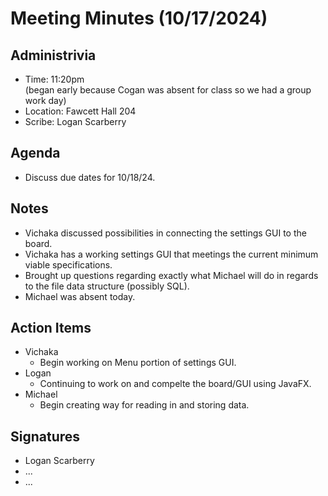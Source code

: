 # Meeting Minutes (10/17/2024)

## Administrivia
* Time: 11:20pm <br> (began early because Cogan was absent for class so we had a group work day)
* Location: Fawcett Hall 204
* Scribe: Logan Scarberry

## Agenda
* Discuss due dates for 10/18/24.

## Notes
* Vichaka discussed possibilities in connecting the settings GUI to the board.
* Vichaka has a working settings GUI that meetings the current minimum viable specifications.
* Brought up questions regarding exactly what Michael will do in regards to the file data structure (possibly SQL).
* Michael was absent today.


## Action Items
* Vichaka
  * Begin working on Menu portion of settings GUI.
* Logan
  * Continuing to work on and compelte the board/GUI using JavaFX.
* Michael
  * Begin creating way for reading in and storing data.

## Signatures
* Logan Scarberry
* ...
* ...